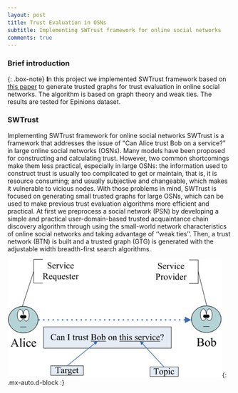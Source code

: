 ```yaml
---
layout: post
title: Trust Evaluation in OSNs
subtitle: Implementing SWTrust framework for online social networks
comments: true
---
```


### Brief introduction

{: .box-note}
**I**n this project we implemented SWTrust framework based on [this paper](https://ieeexplore.ieee.org/abstract/document/6120835) to generate trusted graphs for trust evaluation in online social networks. The algorithm is based on graph theory and weak ties. The results are tested for Epinions dataset.


### SWTrust
 Implementing SWTrust framework for online social networks SWTrust is a framework that addresses the issue of \"Can Alice trust Bob on a service?\" in
large online social networks (OSNs). Many models have been proposed for constructing and calculating
trust. However, two common shortcomings make them less practical, especially in large OSNs: the
information used to construct trust is usually too complicated to get or maintain, that is, it is
resource consuming; and usually subjective and changeable, which makes it vulnerable to vicious
nodes. With those problems in mind, SWTrust is focused on generating small trusted graphs for large OSNs, which
can be used to make previous trust evaluation algorithms more efficient and practical.
At first we preprocess a social network (PSN) by developing a simple and practical user-domain-based trusted
acquaintance chain discovery algorithm through using the small-world network characteristics of online
social networks and taking advantage of ‘‘weak ties’’. Then, a trust network (BTN) is built 
and a trusted graph (GTG) is generated with the adjustable width breadth-first search algorithms.

![BobAlice](/assets/img/sw_trust_bob_alice.jpg){: .mx-auto.d-block :}

